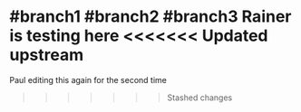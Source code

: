 #branch1
#branch2
#branch3
Rainer is testing here
<<<<<<< Updated upstream
=======
Paul editing this again for the second time
>>>>>>> Stashed changes
